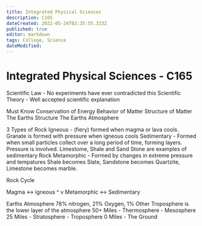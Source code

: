 ```yaml
---
title: Integrated Physical Sciences
description: C165
dateCreated: 2022-05-24T02:35:55.323Z
published: true
editor: markdown
tags: College, Science
dateModified: 
---
```

# Integrated Physical Sciences - C165

Scientific Law - No experiments have ever contradicted this
Scientific Theory - Well accepted scientific explanation

Must Know
	Conservation of Energy
	Behavior of Matter
	Structure of Matter
	The Earths Structure
	The Earths Atmosphere

3 Types of Rock
	Igneous - (fiery) formed when magma or lava cools.
		 Granate is formed with pressure when igneous cools
	Sedimentary - Formed when small particles collect over a long period of time, forming layers. Pressure is involved.
		Limestome, Shale and Sand Stone are examples of sedimentary Rock
	Metamorphic - Formed by changes in extreme pressure and tempatures
		Shale becomes Slate, Sandstone becomes Quartzite, Limestone becomes marble.

Rock Cycle

Magma          <->         igneous
  ^                                       v 
Metamorphic <-> Sedimentary 

Earths Atmosphere
78% nitrogen, 21% Oxygen, 1% Other
Troposphere is the lower layer of the atmosphere
	50+ Miles - Thermosphere
	                 - Mesosphere
	25 Miles    - Stratosphere
	                 - Troposphere
	0 Miles      - The Ground